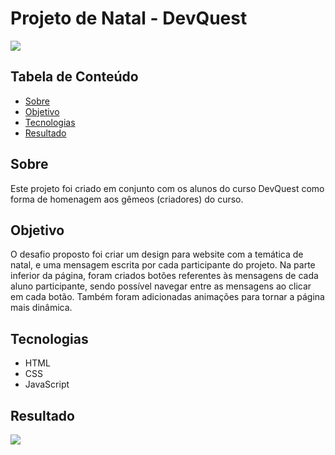 # Projeto de Natal - DevQuest
<img src="./src/imagens/Resultado.png">

## Tabela de Conteúdo
<ul>
<li><a href="#sobre">Sobre</a></li>
<li><a href="#status">Objetivo</a></li>
<li><a href="#objetivo">Tecnologias</a></li>
<li><a href="#resultado">Resultado</a></li>
</ul>

## Sobre
Este projeto foi criado em conjunto com os alunos do curso DevQuest como forma de homenagem aos gêmeos (criadores) do curso.

## Objetivo

O desafio proposto foi criar um design para website com a temática de natal, e uma mensagem escrita por cada participante do projeto. Na parte inferior da página, foram criados botões referentes às mensagens de cada aluno participante, sendo possível navegar entre as mensagens ao clicar em cada botão. Também foram adicionadas animações para tornar a página mais dinâmica.



## Tecnologias

* HTML
* CSS
* JavaScript


## Resultado
<img src="./src/imagens/Resultado.gif">

